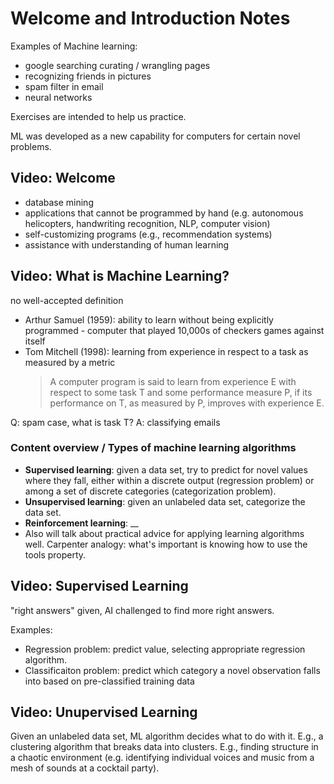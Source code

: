 # Welcome and Introduction Notes

Examples of Machine learning:

- google searching curating / wrangling pages
- recognizing friends in pictures
- spam filter in email
- neural networks

Exercises are intended to help us practice.

ML was developed as a new capability for computers for certain novel problems.

## Video: Welcome

- database mining
- applications that cannot be programmed by hand (e.g. autonomous helicopters, handwriting recognition, NLP, computer vision)
- self-customizing programs (e.g., recommendation systems)
- assistance with understanding of human learning

## Video: What is Machine Learning?

no well-accepted definition

- Arthur Samuel (1959): ability to learn without being explicitly programmed - computer that played 10,000s of checkers games against itself
- Tom Mitchell (1998): learning from experience in respect to a task as measured by a metric
  > A computer program is said to learn from experience E with respect to some task T and some performance measure P, if its performance on T, as measured by P, improves with experience E.

Q: spam case, what is task T?
A: classifying emails

### Content overview / Types of machine learning algorithms

- **Supervised learning**: given a data set, try to predict for novel values where they fall, either within a discrete output (regression problem) or among a set of discrete categories (categorization problem).
- **Unsupervised learning**: given an unlabeled data set, categorize the data set.
- **Reinforcement learning**: \_\_
- Also will talk about practical advice for applying learning algorithms well. Carpenter analogy: what's important is knowing how to use the tools property.

## Video: Supervised Learning

"right answers" given, AI challenged to find more right answers.

Examples:

- Regression problem: predict value, selecting appropriate regression algorithm.
- Classificaiton problem: predict which category a novel observation falls into based on pre-classified training data

## Video: Unupervised Learning

Given an unlabeled data set, ML algorithm decides what to do with it. E.g., a clustering algorithm that breaks data into clusters. E.g., finding structure in a chaotic environment (e.g. identifying individual voices and music from a mesh of sounds at a cocktail party).
